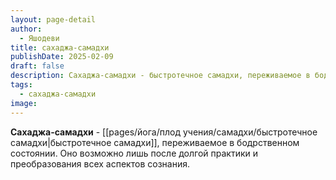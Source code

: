 ```yaml
---
layout: page-detail
author:
  - Яшодеви
title: сахаджа-самадхи
publishDate: 2025-02-09
draft: false
description: Сахаджа-самадхи - быстротечное самадхи, переживаемое в бодрственном состоянии. Оно возможно лишь после долгой практики и преобразования всех аспектов сознания.
tags:
  - сахаджа-самадхи
image:
---
```

**Сахаджа-самадхи** - [[pages/йога/плод учения/самадхи/быстротечное самадхи|быстротечное самадхи]], переживаемое в бодрственном состоянии. Оно возможно лишь после долгой практики и преобразования всех аспектов сознания. 
